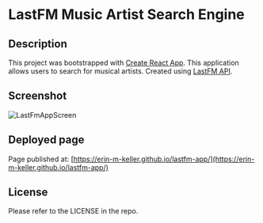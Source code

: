 # LastFM Music Artist Search Engine

## Description

This project was bootstrapped with [Create React App](https://github.com/facebook/create-react-app). This application allows
users to search for musical artists. Created using [LastFM API](https://www.last.fm/api).

## Screenshot

![LastFmAppScreen](./assets/images/finished-product.png)

## Deployed page

Page published at: [https://erin-m-keller.github.io/lastfm-app/](https://erin-m-keller.github.io/lastfm-app/)

## License

Please refer to the LICENSE in the repo.